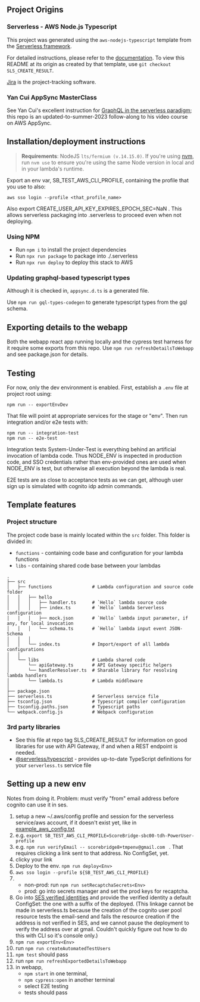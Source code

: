 ## Project Origins

### Serverless - AWS Node.js Typescript

This project was generated using the `aws-nodejs-typescript` template from the [Serverless framework](https://www.serverless.com/).

For detailed instructions, please refer to the [documentation](https://www.serverless.com/framework/docs/providers/aws/). To view this README at its origin as created by that template, use `git checkout SLS_CREATE_RESULT`.

[Jira](https://theilman.atlassian.net/jira/software/projects/SCOR/boards/1) is the project-tracking software.

### Yan Cui AppSync MasterClass

See Yan Cui's excellent instruction for [GraphQL in the serverless paradigm](https://appsyncmasterclass.com); this repo is an updated-to-summer-2023 follow-along to his video course on AWS AppSync.

## Installation/deployment instructions

> **Requirements**: NodeJS `lts/fermium (v.14.15.0)`. If you're using [nvm](https://github.com/nvm-sh/nvm), run `nvm use` to ensure you're using the same Node version in local and in your lambda's runtime.

Export an env var, SB_TEST_AWS_CLI_PROFILE, containing the profile that you use to also:

```
aws sso login --profile <that_profile_name>
```

Also export CREATE_USER_API_KEY_EXPIRES_EPOCH_SEC=NaN . This allows serverless packaging into .serverless to proceed
even when not deploying.

### Using NPM

- Run `npm i` to install the project dependencies
- Run `npx run package` to package into ./.serverless
- Run `npx run deploy` to deploy this stack to AWS

### Updating graphql-based typescript types

Although it is checked in, `appsync.d.ts` is a generated file.

Use `npm run gql-types-codegen` to generate typescript types from the gql schema.

## Exporting details to the webapp

Both the webapp react app running locally and the cypress test harness for it require some exports from this repo.  Use `npm run refreshDetailsToWebapp` and see package.json for details.

## Testing

For now, only the dev environment is enabled. First, establish a `.env` file at project root using:

```
npm run -- exportEnvDev
```

That file will point at appropriate services for the stage or "env". Then run integration and/or e2e tests with:

```
npm run -- integration-test
npm run -- e2e-test
```

Integration tests System-Under-Test is everything behind an artificial invocation of lambda code. Thus NODE_ENV is inspected in production code, and SSO credentials rather than env-provided ones are used when NODE_ENV is test, but otherwise all execution beyond the lambda is real.

E2E tests are as close to acceptance tests as we can get, although user sign up is simulated with cognito idp admin commands.

## Template features

### Project structure

The project code base is mainly located within the `src` folder. This folder is divided in:

- `functions` - containing code base and configuration for your lambda functions
- `libs` - containing shared code base between your lambdas

```
.
├── src
│   ├── functions               # Lambda configuration and source code folder
│   │   ├── hello
│   │   │   ├── handler.ts      # `Hello` lambda source code
│   │   │   ├── index.ts        # `Hello` lambda Serverless configuration
│   │   │   ├── mock.json       # `Hello` lambda input parameter, if any, for local invocation
│   │   │   └── schema.ts       # `Hello` lambda input event JSON-Schema
│   │   │
│   │   └── index.ts            # Import/export of all lambda configurations
│   │
│   └── libs                    # Lambda shared code
│       └── apiGateway.ts       # API Gateway specific helpers
│       └── handlerResolver.ts  # Sharable library for resolving lambda handlers
│       └── lambda.ts           # Lambda middleware
│
├── package.json
├── serverless.ts               # Serverless service file
├── tsconfig.json               # Typescript compiler configuration
├── tsconfig.paths.json         # Typescript paths
└── webpack.config.js           # Webpack configuration
```

### 3rd party libraries

- See this file at repo tag SLS_CREATE_RESULT for information on good libraries for use with API Gateway, if and when a REST endpoint is needed.
- [@serverless/typescript](https://github.com/serverless/typescript) - provides up-to-date TypeScript definitions for your `serverless.ts` service file


## Setting up a new env

Notes from doing it.  Problem: must verify "from" email address before cognito can use it in ses.

1) setup a new ~/.aws/config profile and session for the serverless service/aws account, if it doesn't exist yet, like in [example_aws_config.txt](./example_aws_config.txt)
2) e.g. `export SB_TEST_AWS_CLI_PROFILE=ScoreBridge-sbc00-tdh-PowerUser-profile`
3) e.g. `npm run verifyEmail -- scorebridge8+tmpenv@gmail.com ` .  That requires clicking a link sent to that address.  No ConfigSet, yet.
4) clicky your link
5) Deploy to the env. `npm run deploy<Env>`
6) `aws sso login --profile ${SB_TEST_AWS_CLI_PROFILE}`
7) * non-prod: run `npm run setRecaptchaSecrets<Env>`
   * prod: go into secrets manager and set the prod keys for recaptcha.
8) Go into [SES verified identities](https://us-west-2.console.aws.amazon.com/ses/home?region=us-west-2#/verified-identities) and provide the verified identity a default ConfigSet: the one with a suffix of the <Env> deployed.  (This linkage cannot be made in serverless.ts because the creation of the cognito user pool resource tests the email-send and fails the resource creation if the address is not verified in SES, and we cannot pause the deployment to verify the address over at gmail.  Couldn't quickly figure out how to do this with CLI so it's console only.)
9) `npm run exportEnv<Env>`
10) run `npm run createAutomatedTestUsers`
11) `npm test` should pass
12) run `npm run refreshExportedDetailsToWebapp`
13) in webapp, 
    * `npm start` in one terminal,
    * `npm cypress:open` in another terminal
    * select E2E testing
    * tests should pass
